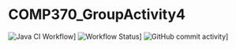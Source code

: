 # COMP370_GroupActivity4

![Java CI Workflow](https://github.com/<jmartinez-29>/<COMP370_GroupActivity4>/actions/workflows/maven.yml/badge.svg)]
![Workflow Status](https://img.shields.io/github/workflow/status/jmartinez-29/COMP370_GroupActivity4/Java%20CI%20with%20Maven)]
![GitHub commit activity](https://img.shields.io/github/commit-activity/w/jmartinez-29/COMP370_GroupActivity4)]
